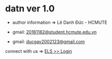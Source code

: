 # datn ver 1.0
- author information => Lê Danh Đức - HCMUTE

- gmail: 20161182@student.hcmute.edu.vn

- gmail: ducgav2002123@gmail.com

connect with us => [ELS >> Login](https://ledanhduc.github.io/datn/login.html)

